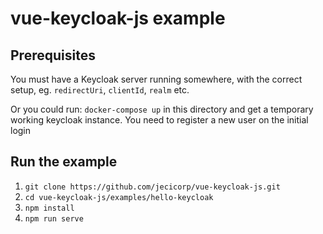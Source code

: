 # vue-keycloak-js example

## Prerequisites

You must have a Keycloak server running somewhere, with the correct
setup, eg. `redirectUri`, `clientId`, `realm` etc.

Or you could run: `docker-compose up` in this directory and get a temporary working
keycloak instance. You need to register a new user on the initial login

## Run the example

1. `git clone https://github.com/jecicorp/vue-keycloak-js.git`
2. `cd vue-keycloak-js/examples/hello-keycloak`
3. `npm install`
4. `npm run serve`
